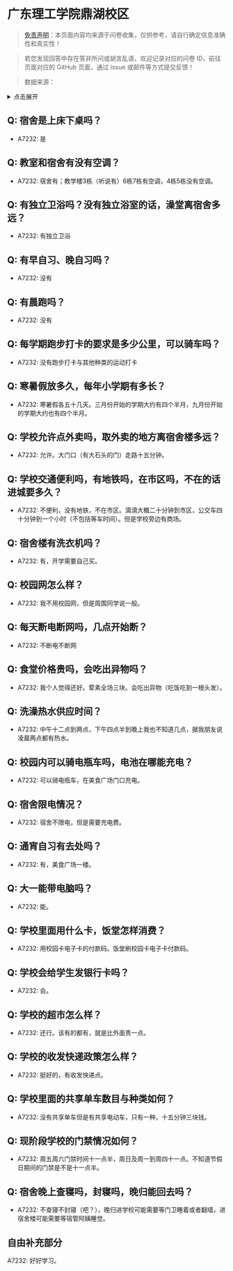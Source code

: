 # 广东理工学院鼎湖校区

> [免责声明](https://colleges.chat/#_3)：本页面内容均来源于问卷收集，仅供参考，请自行确定信息准确性和真实性！

> 若您发现回答中存在答非所问或胡言乱语，欢迎记录对应的问卷 ID，前往页面对应的 GitHub 页面，通过 issue 或邮件等方式提交反馈！

> 数据来源：

<details><summary>点击展开</summary>
<ul>
<li>A7232: 匿名 (2022 年 06 月)</li>
</ul>
</details>

## Q: 宿舍是上床下桌吗？

- A7232: 是

## Q: 教室和宿舍有没有空调？

- A7232: 宿舍有；教学楼3栋（听说有）6栋7栋有空调，4栋5栋没有空调。

## Q: 有独立卫浴吗？没有独立浴室的话，澡堂离宿舍多远？

- A7232: 有独立卫浴

## Q: 有早自习、晚自习吗？

- A7232: 没有

## Q: 有晨跑吗？

- A7232: 没有

## Q: 每学期跑步打卡的要求是多少公里，可以骑车吗？

- A7232: 没有跑步打卡与其他种类的运动打卡

## Q: 寒暑假放多久，每年小学期有多长？

- A7232: 寒暑假各五十几天。三月份开始的学期大约有四个半月，九月份开始的学期大约也有四个半月。

## Q: 学校允许点外卖吗，取外卖的地方离宿舍楼多远？

- A7232: 允许。大门口（有大石头的门）走路十五分钟。

## Q: 学校交通便利吗，有地铁吗，在市区吗，不在的话进城要多久？

- A7232: 不便利，没有地铁，不在市区。滴滴大概二十分钟到市区，公交车四十分钟到一个小时（不包括等车时间）。但是学校旁边有商场。

## Q: 宿舍楼有洗衣机吗？

- A7232: 有，开学需要自己买。

## Q: 校园网怎么样？

- A7232: 我不用校园网，但是周围同学说一般。

## Q: 每天断电断网吗，几点开始断？

- A7232: 不断电不断网

## Q: 食堂价格贵吗，会吃出异物吗？

- A7232: 我个人觉得还好。荤素全场三块。会吃出异物（吃饭吃到一根头发）。

## Q: 洗澡热水供应时间？

- A7232: 中午十二点到两点，下午四点半到晚上我也不知道几点，据我朋友说凌晨两点都有热水。

## Q: 校园内可以骑电瓶车吗，电池在哪能充电？

- A7232: 可以骑电瓶车，在美食广场门口充电。

## Q: 宿舍限电情况？

- A7232: 宿舍不限电，但是需要充电费。

## Q: 通宵自习有去处吗？

- A7232: 有，美食广场一楼。

## Q: 大一能带电脑吗？

- A7232: 能。

## Q: 学校里面用什么卡，饭堂怎样消费？

- A7232: 用校园卡电子卡的付款码。饭堂刷校园卡电子卡付款码。

## Q: 学校会给学生发银行卡吗？

- A7232: 会。

## Q: 学校的超市怎么样？

- A7232: 还行。该有的都有，就是比外面贵一点。

## Q: 学校的收发快递政策怎么样？

- A7232: 挺好的，有收发快递点。

## Q: 学校里面的共享单车数目与种类如何？

- A7232: 没有共享单车但是有共享电动车，只有一种，十五分钟三块钱。

## Q: 现阶段学校的门禁情况如何？

- A7232: 周五周六门禁时间十一点半，周日及周一到周四十一点。不知道节假日期间的门禁是不是十一点半。

## Q: 宿舍晚上查寝吗，封寝吗，晚归能回去吗？

- A7232: 不查寝不封寝（吧？），晚归进学校可能需要等门卫睡着或者翻墙，进宿舍楼可能需要等宿管阿姨睡觉。

## 自由补充部分

A7232: 好好学习。